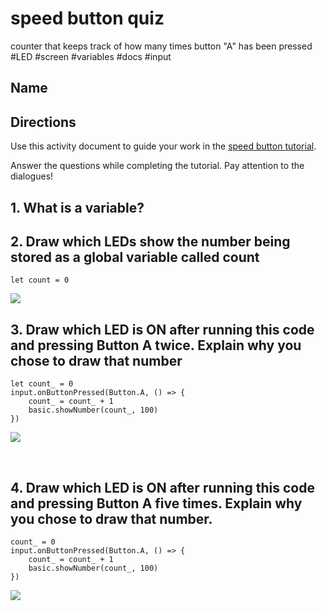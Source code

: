 # speed button quiz 

counter that keeps track of how many times button "A" has been pressed #LED #screen #variables #docs #input

## Name

## Directions

Use this activity document to guide your work in the [speed button tutorial](/microbit/lessons/speed-button/tutorial).

Answer the questions while completing the tutorial. Pay attention to the dialogues!

## 1. What is a variable?

## 2. Draw which LEDs show the number being stored as a global variable called count

```blocks
let count = 0
```

![](/static/mb/empty-microbit.png)

## 3. Draw which LED is ON after running this code and pressing Button A twice. Explain why you chose to draw that number 

```blocks
let count_ = 0
input.onButtonPressed(Button.A, () => {
    count_ = count_ + 1
    basic.showNumber(count_, 100)
})
```

![](/static/mb/empty-microbit.png)

<br/>

## 4. Draw which LED is ON after running this code and pressing Button A five times. Explain why you chose to draw that number.

```blocks
count_ = 0
input.onButtonPressed(Button.A, () => {
    count_ = count_ + 1
    basic.showNumber(count_, 100)
})
```

![](/static/mb/empty-microbit.png)

<br/>

